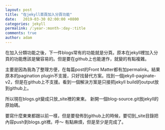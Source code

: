 ```yaml
---
layout: post
title: "在jekyll首頁加入分頁功能"
date:   2019-03-30 02:00:00 +0800
categories: jekyll
permalink: /:year-:month-:day-:title
comments: true
author: adam
---
```


在加入分類功能之後，下一件blogs常有的功能就是分頁。原本在jekyll裡加入分頁的功能應該是蠻容易的。但是要在github上也能運作，就變的有點複雜。

主要是因為我為了整理方便，在每篇post的Front Matter都有加permalink。結果原本的pagination plugin不支援，只好找替代方案。找到一個jekyll-paginate-v2，但是在github上不支援。看到一個解決方案是只接把jekyll build的output放到github上。

所以現在blogs.git變成只放_site裡的東東。
新開一個blog-source.git放jekyll的原始碼。

要寫什麼東東都跟以前一樣，但是要發佈到github上的時候，要切到_site目錄把內容push到blogs.git裡。呼～ 有點麻煩，但是至少是完成了。